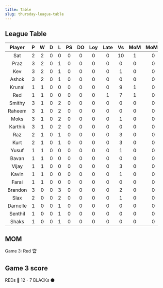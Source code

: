 ```yaml
---
title: Table
slug: thursday-league-table
---
```


## League Table

**Player**|**P**|**W**|**D**|**L**|**PS**|**DO**|**Loy**|**Late**|**Vs**|**MoM**|**MoMS**|**Tot**|**Ave**
:-----:|:-----:|:-----:|:-----:|:-----:|:-----:|:-----:|:-----:|:-----:|:-----:|:-----:|:-----:|:-----:|:-----:
Sat|2|2|0|0|0|0|0|0|10|1|0|11|5.5
Praz|3|2|0|1|0|0|0|0|0|0|0|9|3
Kev|3|2|0|1|0|0|0|0|1|0|0|9|3
Ashok|3|2|0|1|0|0|0|0|0|0|0|9|3
Krunal|1|1|0|0|0|0|0|0|9|1|0|7|7
Red|1|1|0|0|0|0|0|1|7|1|0|6|6
Smithy|3|1|0|2|0|0|0|0|0|0|0|6|2
Raheem|3|1|0|2|0|0|0|0|0|0|0|6|2
Moks|3|1|0|2|0|0|0|0|1|0|0|6|2
Karthik|3|1|0|2|0|0|0|0|0|0|0|6|2
Raz|2|1|0|1|0|0|0|0|3|0|0|5|2.5
Kurt|2|1|0|1|0|0|0|0|3|0|0|5|2.5
Yusuf|1|1|0|0|0|0|0|0|1|0|0|4|4
Bavan|1|1|0|0|0|0|0|0|0|0|0|4|4
Vijay|1|1|0|0|0|0|0|0|3|0|0|4|4
Kavin|1|1|0|0|0|0|0|0|1|0|0|4|4
Farai|1|1|0|0|0|0|0|0|0|0|0|4|4
Brandon|3|0|0|3|0|0|0|0|2|0|0|3|1
Slax|2|0|0|2|0|0|0|0|1|0|0|2|1
Darnelle|1|0|0|1|0|0|0|0|0|0|0|1|1
Senthil|1|0|0|1|0|0|0|0|0|0|0|1|1
Shaks|1|0|0|1|0|0|0|0|0|0|0|1|1

## MOM 

Game 3: Red 🏆


## Game 3 score

REDs 🔴 12 - 7 BLACKs ⚫️️


